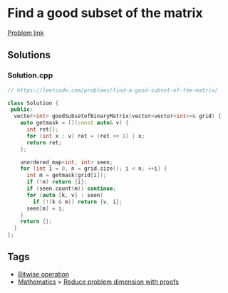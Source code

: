 # Find a good subset of the matrix

[Problem link](https://leetcode.com/problems/find-a-good-subset-of-the-matrix/)

## Solutions


### Solution.cpp
```cpp
// https://leetcode.com/problems/find-a-good-subset-of-the-matrix/

class Solution {
 public:
  vector<int> goodSubsetofBinaryMatrix(vector<vector<int>>& grid) {
    auto getmask = [](const auto& v) {
      int ret{};
      for (int x : v) ret = (ret << 1) | x;
      return ret;
    };

    unordered_map<int, int> seen;
    for (int i = 0, n = grid.size(); i < n; ++i) {
      int m = getmask(grid[i]);
      if (!m) return {i};
      if (seen.count(m)) continue;
      for (auto [k, v] : seen)
        if (!(k & m)) return {v, i};
      seen[m] = i;
    }
    return {};
  }
};
```
## Tags

* [Bitwise operation](/README.md#Bitwise_operation)
* [Mathematics](/README.md#Mathematics) > [Reduce problem dimension with proofs](/README.md#Mathematics-Reduce_problem_dimension_with_proofs)
